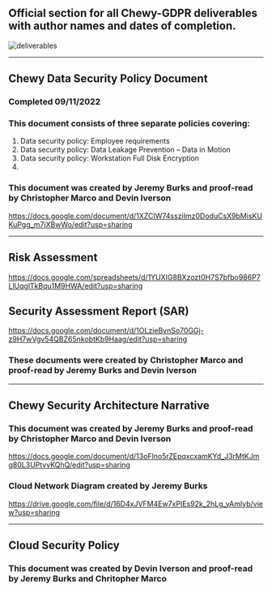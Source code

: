 ## Official section for all Chewy-GDPR deliverables with author names and dates of completion.

![deliverables](https://user-images.githubusercontent.com/97761340/189566475-059d6fc9-eff1-45cc-a832-950d01a46dc5.jpeg)

***

## Chewy Data Security Policy Document
### Completed 09/11/2022
### This document consists of three separate policies covering: 
1. Data security policy: Employee requirements
2. Data security policy: Data Leakage Prevention – Data in Motion
3. Data security policy: Workstation Full Disk Encryption
4. 
### This document was created by Jeremy Burks and proof-read by Christopher Marco and Devin Iverson
https://docs.google.com/document/d/1XZCIW74ssziImz0DoduCsX9bMisKUKuPgg_m7jXBwWo/edit?usp=sharing

*** 

## Risk Assessment
https://docs.google.com/spreadsheets/d/1YUXIG8BXzozt0H7S7bfbo986P7LlUqglTkBqu1M9HWA/edit?usp=sharing

## Security Assessment Report (SAR)
https://docs.google.com/document/d/1OLzieBvnSo70GGj-z9H7wVgv54QBZ65nkobtKb9Haag/edit?usp=sharing

### These documents were created by Christopher Marco and proof-read by Jeremy Burks and Devin Iverson

***

## Chewy Security Architecture Narrative
### This document was created by Jeremy Burks and proof-read by Christopher Marco and Devin Iverson

https://docs.google.com/document/d/13oFlno5rZEpqxcxamKYd_J3rMtKJmg80L3UPtvvKQhQ/edit?usp=sharing

### Cloud Network Diagram created by Jeremy Burks
https://drive.google.com/file/d/16D4xJVFM4Ew7xPIEs92k_2hLg_yAmIyb/view?usp=sharing

***

## Cloud Security Policy

### This document was created by Devin Iverson and proof-read by Jeremy Burks and Chritopher Marco
